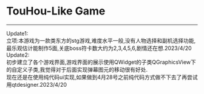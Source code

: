 # TouHou-Like Game
-----------
Update1:<br>
 立项:本游戏为一款类东方的stg游戏,难度水平一般,没有人物选择和副机选择功能,最乐观估计能制作5面,关底boss符卡数大约为2,3,4,5,6,剧情还在想.2023/4/20  <br>
Update2:<br>
 初步建立了各个游戏界面,游戏界面的展示使用QWidget的子类QGraphicsView下的自定义子类,我觉得对于后面实现弹幕图元的移动很有好处. <br>
 现在还是在使用纯代码ui实现,如果做到4月28号之前纯代码方式做不下去了再尝试用qtdesigner.2023/4/20  <br>
